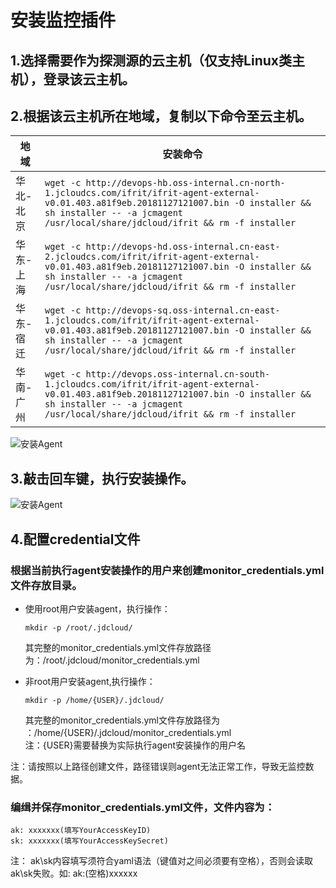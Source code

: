 # 安装监控插件
## 1.选择需要作为探测源的云主机（仅支持Linux类主机），登录该云主机。
## 2.根据该云主机所在地域，复制以下命令至云主机。  

地域 | 安装命令
------------|---------------------
华北-北京          | `wget -c http://devops-hb.oss-internal.cn-north-1.jcloudcs.com/ifrit/ifrit-agent-external-v0.01.403.a81f9eb.20181127121007.bin -O installer && sh installer -- -a jcmagent /usr/local/share/jdcloud/ifrit && rm -f installer`  
华东-上海          | `wget -c http://devops-hd.oss-internal.cn-east-2.jcloudcs.com/ifrit/ifrit-agent-external-v0.01.403.a81f9eb.20181127121007.bin -O installer && sh installer -- -a jcmagent /usr/local/share/jdcloud/ifrit && rm -f installer`  
华东-宿迁         | `wget -c http://devops-sq.oss-internal.cn-east-1.jcloudcs.com/ifrit/ifrit-agent-external-v0.01.403.a81f9eb.20181127121007.bin -O installer && sh installer -- -a jcmagent /usr/local/share/jdcloud/ifrit && rm -f installer` 
华南-广州               | `wget -c http://devops.oss-internal.cn-south-1.jcloudcs.com/ifrit/ifrit-agent-external-v0.01.403.a81f9eb.20181127121007.bin -O installer && sh installer -- -a jcmagent /usr/local/share/jdcloud/ifrit && rm -f installer`  

![安装Agent](https://raw.githubusercontent.com/luolei-laurel/cn/Cloud-Detection/image/Cloud-Detection/install-1.png)  

## 3.敲击回车键，执行安装操作。  
![安装Agent](https://raw.githubusercontent.com/luolei-laurel/cn/Cloud-Detection/image/Cloud-Detection/install-2.png)  

## 4.配置credential文件  
### 根据当前执行agent安装操作的用户来创建monitor_credentials.yml文件存放目录。  
  - 使用root用户安装agent，执行操作：  
    ```
    mkdir -p /root/.jdcloud/  
    ```  
    其完整的monitor_credentials.yml文件存放路径为：/root/.jdcloud/monitor_credentials.yml  
    
  - 非root用户安装agent,执行操作：  
    ```
    mkdir -p /home/{USER}/.jdcloud/  
    ```  
    其完整的monitor_credentials.yml文件存放路径为 ：/home/{USER}/.jdcloud/monitor_credentials.yml  
    注：{USER}需要替换为实际执行agent安装操作的用户名
    
   注：请按照以上路径创建文件，路径错误则agent无法正常工作，导致无监控数据。 
   
### 编缉并保存monitor_credentials.yml文件，文件内容为：  

   ```
   ak: xxxxxxx(填写YourAccessKeyID)   
   sk: xxxxxxx(填写YourAccessKeySecret) 
   ```
   注： ak\sk内容填写须符合yaml语法（键值对之间必须要有空格），否则会读取ak\sk失败。如: ak:(空格)xxxxxx
